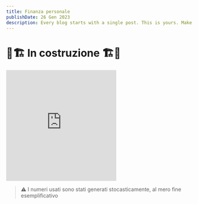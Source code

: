 ```yaml
---
title: Finanza personale
publishDate: 26 Gen 2023
description: Every blog starts with a single post. This is yours. Make it great.
---
```


# 🚧🏗️ In costruzione 🏗️🚧

<iframe width="297" height="300" seamless frameborder="0" scrolling="no" src="https://docs.google.com/spreadsheets/d/e/2PACX-1vQ-Az2FQcexHLNUPGB0m0xQv1PY4MQs1Sf3uosLarupL5bw7508TZ8kdpifzft7mvD1RtmKNCHNzS60/pubchart?oid=562209722&amp;format=interactive"></iframe>


> ⚠️ I numeri usati sono stati generati stocasticamente, al mero fine esemplificativo